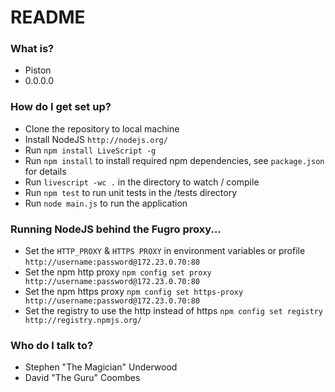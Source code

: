 # README #

### What is? ###

* Piston
* 0.0.0.0

### How do I get set up? ###

* Clone the repository to local machine
* Install NodeJS `http://nodejs.org/`
* Run `npm install LiveScript -g`
* Run `npm install` to install required npm dependencies, see `package.json` for details
* Run `livescript -wc .` in the directory to watch / compile
* Run `npm test` to run unit tests in the /tests directory
* Run `node main.js` to run the application

### Running NodeJS behind the Fugro proxy... ###

* Set the `HTTP_PROXY` & `HTTPS PROXY` in environment variables or profile `http://username:password@172.23.0.70:80`
* Set the npm http proxy `npm config set proxy http://username:password@172.23.0.70:80`
* Set the npm https proxy `npm config set https-proxy http://username:password@172.23.0.70:80`
* Set the registry to use the http instead of https `npm config set registry http://registry.npmjs.org/`


### Who do I talk to? ###

* Stephen "The Magician" Underwood
* David "The Guru" Coombes